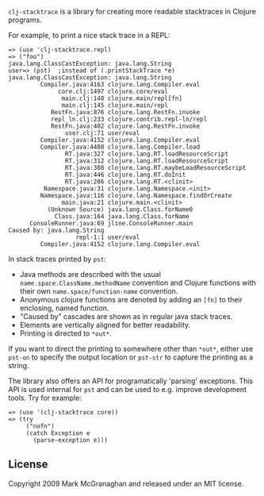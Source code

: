 `clj-stacktrace` is a library for creating more readable stacktraces in Clojure programs.

For example, to print a nice stack trace in a REPL:

    => (use 'clj-stacktrace.repl)
    => ("foo")
    java.lang.ClassCastException: java.lang.String
    user=> (pst)  ;instead of (.printStackTrace *e) 
    java.lang.ClassCastException: java.lang.String
             Compiler.java:4163 clojure.lang.Compiler.eval
                  core.clj:1497 clojure.core/eval
                   main.clj:148 clojure.main/repl[fn]
                   main.clj:145 clojure.main/repl
                RestFn.java:876 clojure.lang.RestFn.invoke
                repl_ln.clj:233 clojure.contrib.repl-ln/repl
                RestFn.java:402 clojure.lang.RestFn.invoke
                    user.clj:71 user/eval
             Compiler.java:4152 clojure.lang.Compiler.eval
             Compiler.java:4480 clojure.lang.Compiler.load
                    RT.java:327 clojure.lang.RT.loadResourceScript
                    RT.java:312 clojure.lang.RT.loadResourceScript
                    RT.java:308 clojure.lang.RT.maybeLoadResourceScript
                    RT.java:446 clojure.lang.RT.doInit
                    RT.java:286 clojure.lang.RT.<clinit>
              Namespace.java:31 clojure.lang.Namespace.<init>
             Namespace.java:116 clojure.lang.Namespace.findOrCreate
                   main.java:21 clojure.main.<clinit>
               (Unknown Source) java.lang.Class.forName0
                 Class.java:164 java.lang.Class.forName
          ConsoleRunner.java:69 jline.ConsoleRunner.main
    Caused by: java.lang.String
                       repl-1:1 user/eval
             Compiler.java:4152 clojure.lang.Compiler.eval

In stack traces printed by `pst`:

* Java methods are described with the usual `name.space.ClassName.methodName` convention and Clojure functions with their own `name.space/function-name` convention.
* Anonymous clojure functions are denoted by adding an `[fn]` to their enclosing, named function.
* "Caused by" cascades are shown as in regular java stack traces.
* Elements are vertically aligned for better readability.
* Printing is directed to `*out*`.

If you want to direct the printing to somewhere other than `*out*`, either use `pst-on` to specify the output location or `pst-str` to capture the printing as a string.

The library also offers an API for programatically 'parsing' exceptions. This API is used internal for `pst` and can be used to e.g. improve development tools. Try for example:

    => (use '(clj-stacktrace core))
    => (try
         ("nofn")
         (catch Exception e
           (parse-exception e)))

License
-------

Copyright 2009 Mark McGranaghan and released under an MIT license.

